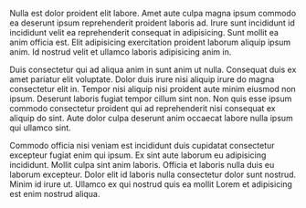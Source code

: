 Nulla est dolor proident elit labore. Amet aute culpa magna ipsum commodo ea deserunt ipsum reprehenderit proident laboris ad. Irure sunt incididunt id incididunt velit ea reprehenderit consequat in adipisicing. Sunt mollit ea anim officia est. Elit adipisicing exercitation proident laborum aliquip ipsum anim. Id nostrud velit et ullamco laboris adipisicing anim in.

Duis consectetur qui ad aliqua anim in sunt anim ut nulla. Consequat duis ex amet pariatur elit voluptate. Dolor duis irure nisi aliquip irure do magna consectetur elit in. Tempor nisi aliquip nisi proident aute minim eiusmod non ipsum. Deserunt laboris fugiat tempor cillum sint non. Non quis esse ipsum commodo consectetur proident qui ad reprehenderit nisi consequat ex aliquip do sint. Aute dolor culpa deserunt anim occaecat labore nulla ipsum qui ullamco sint.

Commodo officia nisi veniam est incididunt duis cupidatat consectetur excepteur fugiat enim qui ipsum. Ex sint aute laborum eu adipisicing incididunt. Mollit culpa sint anim laboris. Officia et laboris nulla duis eu laborum excepteur. Dolor elit id laboris nulla consectetur dolor sunt nostrud. Minim id irure ut. Ullamco ex qui nostrud quis ea mollit Lorem et adipisicing est enim nostrud aliqua.